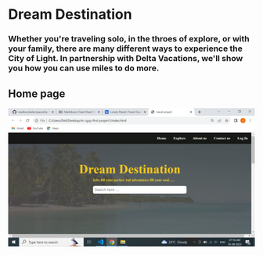 # Dream Destination

### Whether you're traveling solo, in the throes of explore, or with your family, there are many different ways to experience the City of Light. In partnership with Delta Vacations, we'll show you how you can use miles to do more.

## Home page
![homepage](./../img/images/Screenshot%20(163).png)